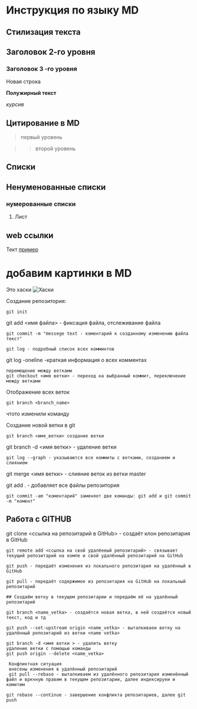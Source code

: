 # Инструкция по языку MD

## Стилизация текста

## Заголовок 2-го уровня

### Заголовок 3 -го уровня

Новая строка

**Полужирный текст**

_курсив_

## Цитирование в MD

> первый уровень

> > второй уровень

## Списки

## Ненуменованные списки

### нумерованные списки

1. Лист

## web ссылки

Тект [пример](http.example.com "всплывающая подсказка")

# добавим картинки в MD

Это хаски
![Хаски](Tim.jpg)

Создание репозитория:

```ch
git init
```

git add <имя файла> - фиксация файла, отслеживание файла

```
git commit -m "messege text - коментарий к созданному изменению файла текст"
```

```
git log - подробный список всех комминтов
```

git log -oneline -краткая информация о всех комментах

```
перемещение между ветками
git checkout <имя ветки> - переход на выбранный коммит, переключение между ветками
```

Отображение всех веток

```
git branch <branch_name>
```

чтото изменили команду

Создание новой ветки в git

```
git branch <имя_ветки> создание ветки
```

git branch -d <имя ветки> - удаление ветки

```
git log --graph - указываются все коммиты с ветками, созданием и слиянием
```

git merge <имя ветки> - слияние веток из ветки master

git add . - добавляет все файлы репозитория

```
git commit -am "коментарий" заменяет две команды: git add и git commit -m "комент"
```

## Работа с GITHUB

git clone <ссылка на репозитарий в GitHub> - создаёт клон репозитария в GitHub

```
git remote add <ссылка на свой удалёееый репозитарий> - связывает текущий репозитарий на компе и свой удалённый репозитарий на GitHub
```

```
git push - передаёт изменения из локального репозитария на удалённый в GitHub
```

```
git pull - передаёт содержимое из репозитария на GitHub на локальный репозитарий

## Создаём ветку в текущем репозитарии и передаём её на удалённый репозитарий
```

```
git branch <name_vetka> - создаётся новая ветка, в ней создаётся новый текст, код и тд
```
```
git push --set-upstream origin <name_vetka> - выталкиваеи ветку на удалённый репозитарий из ветки <name vetka>
```
```
git branch -d <имя ветки > - удалить ветку 
удаление ветки с помощью команды
git push origin --delete <name_vetka>
```
```
 Конфликтная ситуация
 внесены изменения в удалённый репозитарий
 git pull --rebase - выталкиваем из удалённого репозитария изменённый файл и вркчную правим в текущем репозитарии, далее индексируеи и комитим
 ```
 ```
 git rebase --continue - завершение конфликта репозитариев, далее git push
